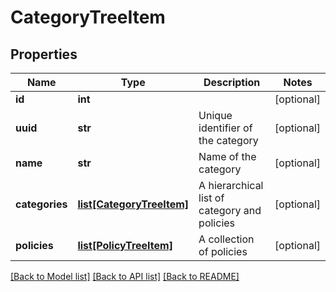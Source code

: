# CategoryTreeItem

## Properties
Name | Type | Description | Notes
------------ | ------------- | ------------- | -------------
**id** | **int** |  | [optional] 
**uuid** | **str** | Unique identifier of the category | [optional] 
**name** | **str** | Name of the category | [optional] 
**categories** | [**list[CategoryTreeItem]**](CategoryTreeItem.md) | A hierarchical list of category and policies | [optional] 
**policies** | [**list[PolicyTreeItem]**](PolicyTreeItem.md) | A collection of policies | [optional] 

[[Back to Model list]](../README.md#documentation-for-models) [[Back to API list]](../README.md#documentation-for-api-endpoints) [[Back to README]](../README.md)


